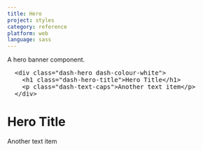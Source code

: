 ```yaml
---
title: Hero
project: styles
category: reference
platform: web
language: sass
---
```


<p>
  A hero banner component.
</p>

<pre class="dash-text-size-alpha">
  &lt;div class=&quot;dash-hero dash-colour-white&quot;&gt;
    &lt;h1 class=&quot;dash-hero-title&quot;&gt;Hero Title&lt;/h1&gt;
    &lt;p class=&quot;dash-text-caps&quot;&gt;Another text item&lt;/p&gt;
  &lt;/div&gt;</pre>

<div class="dash-hero dash-colour-white">
  <h1 class="dash-hero-title">Hero Title</h1>
  <p class="dash-text-caps">Another text item</p>
</div>
